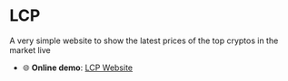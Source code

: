 # LCP
A very simple website to show the latest prices of the top cryptos in the market live

- 🌐 **Online demo**: [LCP Website](https://lcprices.pages.dev/)
